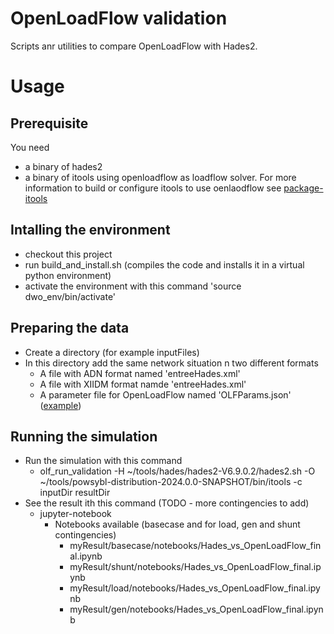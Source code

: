 OpenLoadFlow validation
=======================

Scripts anr utilities to compare OpenLoadFlow with Hades2.

# Usage

## Prerequisite
You need 
   * a binary of hades2 
   * a binary of itools using openloadflow as loadflow solver. For more information to build or configure itools to use oenlaodflow see [package-itools](./package-itools)
## Intalling the environment
   * checkout this project
   * run build_and_install.sh (compiles the code and installs it in a virtual python environment)
   * activate the environment with this command 'source dwo_env/bin/activate'

## Preparing the data
   * Create a directory (for example inputFiles)
   * In this directory add the same network situation n two different formats
      * A file with ADN format named 'entreeHades.xml'
      * A file with XIIDM format namde 'entreeHades.xml'
      * A parameter file for OpenLoadFlow named 'OLFParams.json' ([example](./samples/OLFParams.json))

## Running the simulation
 
   * Run the simulation with this command 
     * olf_run_validation -H ~/tools/hades/hades2-V6.9.0.2/hades2.sh -O ~/tools/powsybl-distribution-2024.0.0-SNAPSHOT/bin/itools -c inputDir resultDir
   * See the result ith this command (TODO - more contingencies to add)
     * jupyter-notebook  
       * Notebooks available (basecase and for load, gen and shunt contingencies)
         * myResult/basecase/notebooks/Hades_vs_OpenLoadFlow_final.ipynb
         * myResult/shunt/notebooks/Hades_vs_OpenLoadFlow_final.ipynb
         * myResult/load/notebooks/Hades_vs_OpenLoadFlow_final.ipynb
         * myResult/gen/notebooks/Hades_vs_OpenLoadFlow_final.ipynb

